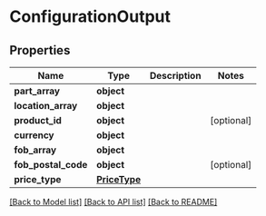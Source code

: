 # ConfigurationOutput

## Properties
Name | Type | Description | Notes
------------ | ------------- | ------------- | -------------
**part_array** | **object** |  | 
**location_array** | **object** |  | 
**product_id** | **object** |  | [optional] 
**currency** | **object** |  | 
**fob_array** | **object** |  | 
**fob_postal_code** | **object** |  | [optional] 
**price_type** | [**PriceType**](PriceType.md) |  | 

[[Back to Model list]](../README.md#documentation-for-models) [[Back to API list]](../README.md#documentation-for-api-endpoints) [[Back to README]](../README.md)

